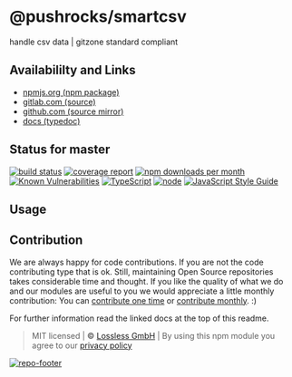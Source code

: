 # @pushrocks/smartcsv
handle csv data | gitzone standard compliant

## Availabililty and Links
* [npmjs.org (npm package)](https://www.npmjs.com/package/@pushrocks/smartcsv)
* [gitlab.com (source)](https://gitlab.com/pushrocks/smartcsv)
* [github.com (source mirror)](https://github.com/pushrocks/smartcsv)
* [docs (typedoc)](https://pushrocks.gitlab.io/smartcsv/)

## Status for master
[![build status](https://gitlab.com/pushrocks/smartcsv/badges/master/build.svg)](https://gitlab.com/pushrocks/smartcsv/commits/master)
[![coverage report](https://gitlab.com/pushrocks/smartcsv/badges/master/coverage.svg)](https://gitlab.com/pushrocks/smartcsv/commits/master)
[![npm downloads per month](https://img.shields.io/npm/dm/@pushrocks/smartcsv.svg)](https://www.npmjs.com/package/@pushrocks/smartcsv)
[![Known Vulnerabilities](https://snyk.io/test/npm/@pushrocks/smartcsv/badge.svg)](https://snyk.io/test/npm/@pushrocks/smartcsv)
[![TypeScript](https://img.shields.io/badge/TypeScript->=%203.x-blue.svg)](https://nodejs.org/dist/latest-v10.x/docs/api/)
[![node](https://img.shields.io/badge/node->=%2010.x.x-blue.svg)](https://nodejs.org/dist/latest-v10.x/docs/api/)
[![JavaScript Style Guide](https://img.shields.io/badge/code%20style-prettier-ff69b4.svg)](https://prettier.io/)

## Usage


## Contribution

We are always happy for code contributions. If you are not the code contributing type that is ok. Still, maintaining Open Source repositories takes considerable time and thought. If you like the quality of what we do and our modules are useful to you we would appreciate a little monthly contribution: You can [contribute one time](https://lossless.link/contribute-onetime) or [contribute monthly](https://lossless.link/contribute). :)

For further information read the linked docs at the top of this readme.

> MIT licensed | **&copy;** [Lossless GmbH](https://lossless.gmbh)
| By using this npm module you agree to our [privacy policy](https://lossless.gmbH/privacy)

[![repo-footer](https://lossless.gitlab.io/publicrelations/repofooter.svg)](https://maintainedby.lossless.com)
